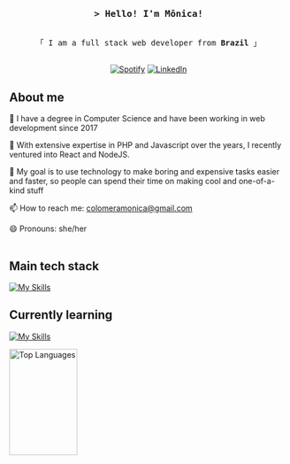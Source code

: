 <!-- Intro  -->
<h3 align="center">
        <samp>&gt; Hello! I'm Mônica!</samp>
</h3>

<p align="center"> 
  <samp>
    <br>
    「 I am a full stack web developer from <b>Brazil</b> 」
    <br>
    <br>
  </samp>
</p>

<p align="center">
  <a href="https://open.spotify.com/user/12147317221?si=8d935d715e994cce" target="_blank"><img src="https://img.shields.io/badge/Spotify-%231ED760.svg?&style=flat-square&logo=spotify&logoColor=white" alt="Spotify"></a>
  <a href="https://www.linkedin.com/in/colomeramonica" target="_blank"><img src="https://img.shields.io/badge/LinkedIn-%230077B5.svg?&style=flat-square&logo=linkedin&logoColor=white" alt="LinkedIn"></a> 
</p>

## About me

<p>
  👯 I have a degree in Computer Science and have been working in web development since 2017 <br/>
        
  🌸 With extensive expertise in PHP and Javascript over the years, I recently ventured into React and NodeJS. <br/>
  
  🎯 My goal is to use technology to make boring and expensive tasks easier and faster, so people can spend their time on making cool and one-of-a-kind stuff <br/>
  
  📫 How to reach me: colomeramonica@gmail.com  <br/>
  
  😄 Pronouns: she/her <br/><br/>  
</p>

## Main tech stack
<p>
  
[![My Skills](https://skillicons.dev/icons?i=php,laravel,docker,nodejs,vue&theme=dark)](https://skillicons.dev)
</p>

## Currently learning
<p>
        
[![My Skills](https://skillicons.dev/icons?i=ts,react,tailwind&theme=dark)](https://skillicons.dev)

</p>
        


<p align="right">
  
 <a href="https://github.com/colomeramonica"><img alt="Top Languages" src="https://denvercoder1-github-readme-stats.vercel.app/api/top-langs/?username=colomeramonica&langs_count=8&layout=compact&theme=react&border_color=7F3FBF&bg_color=0D1117&title_color=F85D7F&icon_color=F8D866" height="192px" width="49.5%"/></a>
  
</p>
